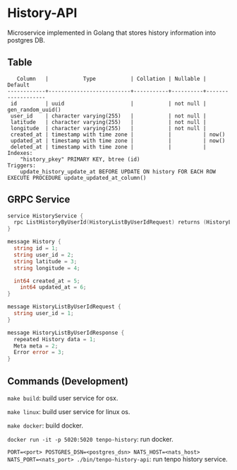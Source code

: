 # History-API

Microservice implemented in Golang that stores history information into postgres DB.

## Table

```
   Column   |           Type           | Collation | Nullable |      Default
------------+--------------------------+-----------+----------+-------------------
 id         | uuid                     |           | not null | gen_random_uuid()
 user_id    | character varying(255)   |           | not null |
 latitude   | character varying(255)   |           | not null |
 longitude  | character varying(255)   |           | not null |
 created_at | timestamp with time zone |           |          | now()
 updated_at | timestamp with time zone |           |          | now()
 deleted_at | timestamp with time zone |           |          |
Indexes:
    "history_pkey" PRIMARY KEY, btree (id)
Triggers:
    update_history_update_at BEFORE UPDATE ON history FOR EACH ROW EXECUTE PROCEDURE update_updated_at_column()
```

## GRPC Service

```go
service HistoryService {
  rpc ListHistoryByUserId(HistoryListByUserIdRequest) returns (HistoryListByUserIdResponse) {}
}

message History {
  string id = 1;
  string user_id = 2;
  string latitude = 3;
  string longitude = 4;

  int64 created_at = 5;
	int64 updated_at = 6;
}

message HistoryListByUserIdRequest {
  string user_id = 1;
}

message HistoryListByUserIdResponse {
  repeated History data = 1;
  Meta meta = 2;
  Error error = 3;
}
```

## Commands (Development)

`make build`: build user service for osx.

`make linux`: build user service for linux os.

`make docker`: build docker.

`docker run -it -p 5020:5020 tenpo-history`: run docker.

`PORT=<port> POSTGRES_DSN=<postgres_dsn> NATS_HOST=<nats_host> NATS_PORT=<nats_port> ./bin/tenpo-history-api`: run tenpo history service.
